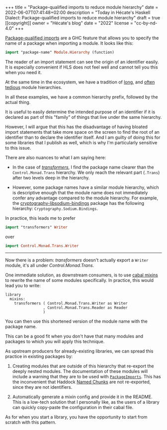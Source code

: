 +++
title = "Package-qualified imports to reduce module hierarchy"
date = 2022-06-07T07:41:48+02:00
description = "Today in Hécate's Haskell Dialect: Package-qualified imports to reduce module hierarchy"
draft = true
[[copyright]]
  owner = "Hécate's blog"
  date = "2022"
  license = "cc-by-nd-4.0"
+++

[Package-qualified imports][pqi] are a GHC feature that allows you to specify the name of a package when importing a module. 
It looks like this:

```haskell
import "package-name" Module.Hierarchy (function)
```

The reader of an import statement can see the origin of an identifier easily. It is especially convenient if HLS does
not feel well and cannot tell you this when you need it.

At the same time in the ecosystem, we have a tradition of [long][dpsqq],
and [often][hdjco] [tedious][cmioc] module hierarchies.

In all these examples, we have a common hierarchy prefix, followed by the actual thing.

It is useful to easily determine the intended purpose of an identifier if it is
declared as part of this "family" of things that live under the same hierarchy.

However, I will argue that this has the disadvantage of having bloated import statements that take more
space on the screen to find the root of an identifier than to declare the identifier itself.
And I am guilty of doing this for some libraries that I publish as well, which is why I'm particularly
sensitive to this issue.

There are also nuances to what I am saying here:

* In the case of [*transformers*][transformers], I find the package name clearer than
the `Control.Monad.Trans` hierarchy. We only reach the relevant part (`.Trans`) after
two levels deep in the hierarchy.

* However, some package names have a similar module hierarchy, which is descriptive enough that the 
module name does not immediately confer any advantage compared to the module hierarchy.
For example, the [cryptography-libsodium-bindings][clb] package has the following
hierarchy: `Cryptography.Sodium.Bindings`. 

In practice, this leads me to prefer

```haskell
import "transformers" Writer
```

over

```haskell
import Control.Monad.Trans.Writer
```

---

Now there is a problem: *transformers* doesn't actually export a `Writer` module, it's all under *Control.Monad.Trans*.

One immediate solution, as downstream consumers, is to use [cabal mixins][mixins] to rewrite the name of some modules specifically.
In practice, this would lead you to write:

```cabal
library
  mixins:
    transformers ( Control.Monad.Trans.Writer as Writer
                 , Control.Monad.Trans.Reader as Reader
                 )
```

You can then use this shortened version of the module name with the package name. 

This can be a good fit when you don't have that many modules and packages to which you will apply this technique.

As upstream producers for already-existing libraries, we can spread this practice in existing packages by:

1. Creating modules that are outside of this hierarchy that re-export the deeply nested modules.
The documentation of these modules will include a warning that they are to be used with
[`PackageImports`][pqi].
This has the inconvenient that Haddock [Named Chunks][named-chunks] are not re-exported, since
they are not identifiers.

2. Automatically generate a mixin config and provide it in the README.
This is a low-tech solution that I personally like, as the users of a library
can quickly copy-paste the configuration in their cabal file.

As for when you start a library, you have the opportunity to start from scratch with this pattern.

[pqi]: https://ghc.gitlab.haskell.org/ghc/doc/users_guide/exts/package_qualified_imports.html
[dpsqq]: https://hackage.haskell.org/package/postgresql-simple-0.6.4/docs/Database-PostgreSQL-Simple-SqlQQ.html
[hdjco]: https://hackage.haskell.org/package/transformers-0.6.0.4/docs/Control-Monad-Trans-State-Strict.html
[cmioc]: https://hackage.haskell.org/package/base-4.16.1.0/docs/Control-Monad-IO-Class.html
[transformers]: https://hackage.haskell.org/package/transformers
[clb]: https://github.com/haskell-cryptography/cryptography-libsodium-bindings
[mixins]: https://cabal.readthedocs.io/en/3.6/cabal-package.html#pkg-field-mixins
[named-chunks]: https://haskell-haddock.readthedocs.io/en/latest/markup.html#named-chunks
